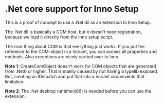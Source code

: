 # .Net core support for Inno Setup

This is a proof of concept to use a .Net dll as an extension to Inno Setup.

The .Net dll is basically a COM host, but it doesn't need registration, because we load it directly from the Inno setup script.

The nice thing about COM is that everything just works. If you put the reference to the COM-object in a Variant, you can access all properties and methods. Also exceptions are nicely carried over to Inno.



**Note 1**: CreateComObject doesn't work for COM objects that are generated from .Net6 or higher. That is mainly caused by not having a typelib exposed. But, creating an IDispatch and put that into a Variant circumvents that limitation. 

**Note 2**: The .Net desktop runtime(x86) is needed before you can use the extension.
